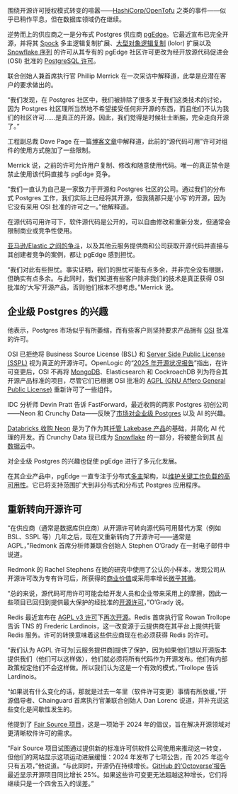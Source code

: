 围绕开源许可授权模式转变的喧嚣——[HashiCorp/OpenTofu](https://thenewstack.io/how-opentofu-happened-and-whats-next/) 之类的事件——似乎已稍作平息，但在数据库领域仍在继续。

逆势而上的供应商之一是分布式 Postgres 供应商 [pgEdge](https://www.pgedge.com/?utm_content=inline+mention)。它最近宣布已完全开源，并将其 [Spock](https://github.com/pgEdge/spock) 多主逻辑复制扩展、[大型对象逻辑复制](https://github.com/pgEdge/lolor) (lolor) 扩展以及 [Snowflake 序列](https://github.com/pgEdge/snowflake) 的许可从其专有的 pgEdge 社区许可更改为经开放源代码促进会 (OSI) 批准的 [PostgreSQL 许可](https://opensource.org/license/postgresql)。

联合创始人兼首席执行官 Phillip Merrick 在一次采访中解释道，此举是应潜在客户的要求做出的。

“我们发现，在 Postgres 社区中，我们被排除了很多关于我们这类技术的讨论，因为 Postgres 社区理所当然地不希望接受任何非开源的东西，而且他们不认为我们的社区许可……是真正的开源。因此，我们觉得是时候壮士断腕，完全走向开源了。”

工程副总裁 Dave Page 在一篇[博客文章](https://www.pgedge.com/blog/pgedge-goes-open-source)中解释道，此前的“源代码可用”许可对组件的使用方式施加了一些限制。

Merrick 说，之前的许可允许用户复制、修改和随意使用代码。唯一的真正禁令是禁止使用该代码直接与 pgEdge 竞争。

“我们一直认为自己是一家致力于开源和 Postgres 社区的公司。通过我们的分布式 Postgres 工作，我们实际上已经将其开源，但我猜那只是‘小写’的开源，因为它没有采用 OSI 批准的许可之一。”他解释道。

在源代码可用许可下，软件源代码是公开的，可以自由修改和重新分发，但通常会限制商业或竞争性使用。

[亚马逊/Elastic 之间的争斗](https://thenewstack.io/amazon-elastic-and-the-fight-for-open-source-freedom-in-the-enterprise/)，以及其他云服务提供商和公司获取开源代码并直接与其创建者竞争的案例，都让 pgEdge 感到担忧。

“我们对此有些担忧。事实证明，我们的担忧可能有点多余，并非完全没有根据，但确实有点多余。与此同时，我们知道有些客户除非我们的技术是真正获得 OSI 批准的‘大写’开源产品，否则他们根本不想考虑。”Merrick 说。

## 企业级 Postgres 的兴趣

他表示，Postgres 市场似乎有所萎缩，而有些客户则坚持要求产品拥有 [OSI](https://opensource.org/osd) 批准的许可。

OSI 已拒绝将 Business Source License (BSL) 和 [Server Side Public License (SSPL)](https://opensource.org/blog/the-sspl-is-not-an-open-source-license) 视为真正的开源许可。OpenLogic 的“[2025 年开源状况报告](https://www.openlogic.com/system/files/2025-05/report-openlogic-2025-state-of-open-source-support.pdf)”指出，在许可变更后，OSI 不再将 [MongoDB](https://www.mongodb.com/cloud/atlas/?utm_content=inline+mention)、Elasticsearch 和 CockroachDB 列为符合其开源产品标准的项目，尽管它们已根据 OSI 批准的 [AGPL (GNU Affero General Public License)](https://opensource.org/license/agpl-v3) 重新许可了一些组件。

IDC 分析师 Devin Pratt 告诉 FastForward，最近收购的两家 Postgres 初创公司——Neon 和 Crunchy Data——反映了[市场对企业级 Postgres](https://fastforward.boldstart.vc/snowflake-snags-crunchy-data-to-get-enterprise-grade-postgres-database/) 以及 AI 的兴趣。

[Databricks 收购 Neon](https://www.wsj.com/articles/databricks-to-buy-startup-neon-for-1-billion-fdded971) 是为了作为其[托管 Lakebase 产品](https://thenewstack.io/lakebase-is-databricks-fully-managed-postgres-database-for-the-ai-era/)的基础，并简化 AI 代理的开发。而 Crunchy Data 现已成为 [Snowflake](https://www.snowflake.com/?utm_content=inline+mention) 的一部分，将被整合到其 [AI 数据云](https://thenewstack.io/how-snowflake-redefined-its-data-stack-with-an-ai-first-strategy/)中。

对企业级 Postgres 的兴趣也促使 pgEdge 进行了多元化发展。

在其企业产品中，pgEdge 一直专注于分布式[多主](https://www.pgedge.com/solutions/benefit/multi-master)架构，以[维护关键工作负载的高可用性](https://thenewstack.io/how-distributed-postgres-solves-clouds-high-availability-problem/)。它已将支持范围扩大到非分布式和分布式 Postgres 应用程序。

## 重新转向开源许可

“在供应商（通常是数据库供应商）从开源许可转向源代码可用替代方案（例如 BSL、SSPL 等）几年之后，现在又重新转向了开源许可——通常是 AGPL，”Redmonk 首席分析师兼联合创始人 Stephen O’Grady 在一封电子邮件中说道。

Redmonk 的 Rachel Stephens 在她的研究中使用了公认的小样本，发现公司从开源许可改为专有许可后，所获得的[商业价值](https://redmonk.com/rstephens/2024/08/26/software-licensing-changes-and-their-impact-on-financial-outcomes/)或采用率增长[微乎其微](https://redmonk.com/rstephens/2024/08/26/software-licensing-changes-and-their-impact-on-financial-outcomes/)。

“总的来说，源代码可用许可可能会给开发人员和企业带来采用上的摩擦，因此一些项目已回归到提供最大保护的经批准的[开源许可](https://thenewstack.io/how-do-open-source-licenses-work-the-ultimate-guide/ "开源许可")，”O’Grady 说。

Redis 最近宣布在 [AGPL v3 许可](https://opensource.org/license/agpl-v3)下[再次开源](https://thenewstack.io/redis-is-open-source-again/)。Redis 首席执行官 Rowan Trollope 告诉 TNS 的 Frederic Lardinois，这一改变源于云提供商在其平台上提供托管 Redis 服务。许可的转换意味着这些供应商现在也必须获得 Redis 的许可。

“我们认为 AGPL 许可为[云服务提供商]提供了保护，因为如果他们想以开源版本提供我们（他们可以这样做），他们就必须将所有代码作为开源发布。他们有内部政策规定他们不会这样做。所以我们认为这是一个有效的模式，”Trollope 告诉 Lardinois。

“如果说有什么变化的话，那就是过去一年里（软件许可变更）事情有所放缓，”开源倡导者、Chainguard 首席执行官兼联合创始人 Dan Lorenc 说道，并补充说这些变化是间歇性发生的。

他提到了 [Fair Source 项目](https://fair.io/about/)，这是一项始于 2024 年的倡议，旨在解决开源领域对更清晰软件许可的需求。

“Fair Source 项目试图通过提供新的标准许可供软件公司使用来推动这一转变，但他们的网站显示这项运动进展缓慢：2024 年发布了七项公告，而 2025 年迄今只有五项，”他说道。“与此同时，开源仍在持续增长。[GitHub 的‘Octoverse’报告](https://github.blog/news-insights/octoverse/octoverse-2024/)最近显示开源项目同比增长 25%。如果这些许可变更无法超越这种增长，它们将继续只是一个四舍五入的误差。”